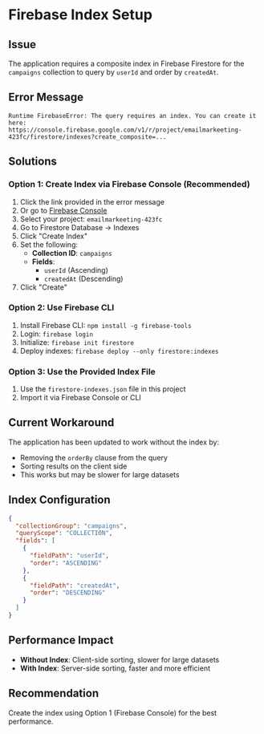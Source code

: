 # Firebase Index Setup

## Issue
The application requires a composite index in Firebase Firestore for the `campaigns` collection to query by `userId` and order by `createdAt`.

## Error Message
```
Runtime FirebaseError: The query requires an index. You can create it here: https://console.firebase.google.com/v1/r/project/emailmarkeeting-423fc/firestore/indexes?create_composite=...
```

## Solutions

### Option 1: Create Index via Firebase Console (Recommended)
1. Click the link provided in the error message
2. Or go to [Firebase Console](https://console.firebase.google.com/)
3. Select your project: `emailmarkeeting-423fc`
4. Go to Firestore Database → Indexes
5. Click "Create Index"
6. Set the following:
   - **Collection ID**: `campaigns`
   - **Fields**:
     - `userId` (Ascending)
     - `createdAt` (Descending)
7. Click "Create"

### Option 2: Use Firebase CLI
1. Install Firebase CLI: `npm install -g firebase-tools`
2. Login: `firebase login`
3. Initialize: `firebase init firestore`
4. Deploy indexes: `firebase deploy --only firestore:indexes`

### Option 3: Use the Provided Index File
1. Use the `firestore-indexes.json` file in this project
2. Import it via Firebase Console or CLI

## Current Workaround
The application has been updated to work without the index by:
- Removing the `orderBy` clause from the query
- Sorting results on the client side
- This works but may be slower for large datasets

## Index Configuration
```json
{
  "collectionGroup": "campaigns",
  "queryScope": "COLLECTION",
  "fields": [
    {
      "fieldPath": "userId",
      "order": "ASCENDING"
    },
    {
      "fieldPath": "createdAt",
      "order": "DESCENDING"
    }
  ]
}
```

## Performance Impact
- **Without Index**: Client-side sorting, slower for large datasets
- **With Index**: Server-side sorting, faster and more efficient

## Recommendation
Create the index using Option 1 (Firebase Console) for the best performance.
